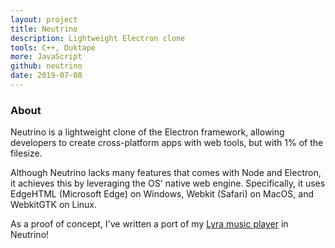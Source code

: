 ```yaml
---
layout: project
title: Neutrino
description: Lightweight Electron clone
tools: C++, Duktape
more: JavaScript
github: neutrino
date: 2019-07-08
---
```


### About

Neutrino is a lightweight clone of the Electron framework, allowing developers to create cross-platform apps with web tools, but with 1% of the filesize.

Although Neutrino lacks many features that comes with Node and Electron, it achieves this by leveraging the OS' native web engine. Specifically, it uses EdgeHTML (Microsoft Edge) on Windows, Webkit (Safari) on MacOS, and WebkitGTK on Linux.

As a proof of concept, I've written a port of my [Lyra music player](/project/lyra) in Neutrino!
